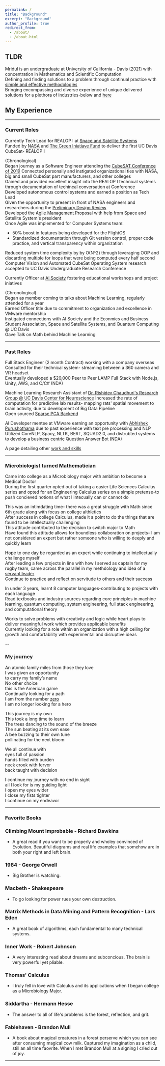 ```yaml
---
permalink: /
title: "Background"
excerpt: "Background"
author_profile: true
redirect_from: 
  - /about/
  - /about.html
---
```

## TLDR

Mridul is an undergraduate at University of California - Davis (2021) with concentration in Mathematics and Scientific Computation          
Defining and finding solutions to a problem through continual practice with [simple and effective methodologies](https://mertall.github.io/mertall//cv/#skills)    
Bringing encompassing and diverse experience of unique delivered solutions for a plethora of industries-below and [here](https://mertall.github.io/mertall//cv/#research)     

## My Experience

--- 
### Current Roles

Currently Tech Lead for REALOP I at [Space and Satellite Systems](https://www.ucdspaceandsatellitesystems.com/)     
Funded by [NASA](https://www.nasa.gov/content/about-cubesat-launch-initiative) and [The Green Iniatiave Fund](https://tgif.ucdavis.edu/) to deliver the first UC Davis CubeSat- REALOP I                      

(Chronological)      
Began journey as a Software Engineer attending the [CubeSAT Conference of 2019](https://www.linkedin.com/in/m161803398875s/detail/overlay-view/urn:li:fsd_profileTreasuryMedia:(ACoAACPUQp8BFbg_2SYAMZP5IzlGJQriLrFAYAM,1589568728711)/)     
Connected personally and instigated organizational ties with NASA, big and small CubeSat part manufacturers, and other colleges      
Gained and provided excellent insight into the REALOP I technical systems through documentation of techincal conversation at Conference                   
Developed autonomous control systems and earned a position as Tech Lead        
Given the opportunity to present in front of NASA engineers and researchers during the [Preliminary Design Review](https://docs.google.com/presentation/d/1vQKaiEhmzjhkJINsw5upEErIL7w0eli49ZhPyFmvKlU/edit?usp=sharing)             
Developed the [Agile Management Proposal](https://docs.google.com/document/d/1HTuV9DAut5XUEbByYMVwbrtg67TxJGHilfT-uTqb6LQ/edit?usp=sharing) with help from Space and Satellite System's president          
Once Agile was implemented for Computer Systems team:       
* 50% boost in features being developed for the FlightOS       
* Standardized documentation through Git version control, proper code practice, and vertical transparency within organization        
      
Reduced system time complexity by by O(N^2) through leveraging OOP and discarding multiple for loops that were being computed every half second               
Computer Vision and Automated CubeSat Operating System research accepted to UC Davis Undergraduate Research Conference           

Currently Officer at [AI Society](http://aisocietydavis.com/) fostering educational workshops and project iniatives      

(Chronological)      
Began as member coming to talks about Machine Learning, regularly attended for a year       
Earned Officer title due to commitment to organization and excellence in VMware mentorship         
Instigated connections with AI Society and the Econmics and Business Student Association, Space and Satellite Systems, and Quantum Computing @ UC Davis      
Gave Talk on Math behind Machine Learning         

---
### Past Roles

Full Stack Engineer (2 month Contract) working with a company overseas     
Consulted for their technical system- streaming between a 360 camera and VR headset     
Eventually developed a $20,000 Peer to Peer LAMP Full Stack with Node.js, Unity, AWS, and C/C# (NDA)             

Machine Learning Research Assistant of [Dr. Rishidev Chaudhuri's Research Group @ UC Davis Center for Neuroscience](https://chaudhurilab.faculty.ucdavis.edu/people/)             Increased the rate of computation for predictive lab results- mapping rats' spatial movement to brain activity, due to development of Big Data Pipeline        
Open sourced [Sparse PCA Backend](https://github.com/mridulsar/PCA)       
    
AI Developer mentee at VMware earning an opportunity with [Abhishek Purushothama](https://www.linkedin.com/in/abhishekpurushothama/) due to past experience with text pre processing and NLP         
Utilized CoreNLP, Spacy, NLTK, BERT, SQUAD2.0, and distrubted systems to develop a business centric Question Answer Bot (NDA)          

A page detailing other [work and skills](https://mertall.github.io/mertall//cv/)         

---
### Microbiologist turned Mathematician

Came into college as a Microbiology major with ambition to become a Medical Doctor           
During the first quarter opted out of taking a easier Life Sciences Calculus series and opted for an Engineering Calculus series on a simple pretense-to push concieved notions of what I intecually can or cannot do         

This was an intimdating time- there was a great struggle with Math since 6th grade along with focus on college althletics           
After success in college Calculus, made it a point to do the things that are found to be intellectually challenging         
This attitude contributed to the decision to switch major to Math       
Have found this attitude allows for boundless collaboration on projects- I am not considered an expert but rather someone who is willing to deeply and quickly learn                

Hope to one day be regarded as an expert while continuing to intellectually challenge myself     
After leading a few projects in line with how I served as captain for my rugby team, came across the parallel in my methdology and idea of a [servant leader](https://www.forbes.com/sites/forbescoachescouncil/2020/03/11/traditional-leadership-vs-servant-leadership/?sh=625ff0d4451e)       
Continue to practice and reflect on servitude to others and their success        

In under 3 years, learnt 8 computer languages-contributing to projects with each language    
Read textbooks and industry sources regarding core principles in machine learning, quantum computing, system engineering, full stack engineering, and computational theory         
   
Works to solve problems with creativity and logic while heart plays to deliver meaningful work which provides applicable benefits    
Currently looking for a role within an organization with a high ceiling for growth and comfortability with experimental and disruptive ideas        


--
### My journey    
An atomic family miles from those they love    
I was given an opportunity     
to carry my family’s name     
No other choice     
this is the American game     
Continually looking for a path   
I am from the number [zero](https://www.google.com/search?client=firefox-b-1-d&ei=XQxAYPfABMP5-gSJ1bXQAw&q=+Brahmagupta+zero&oq=+Brahmagupta+zero&gs_lcp=Cgdnd3Mtd2l6EAMyBQguEJMCMgYIABAHEB4yBggAEAcQHjIICAAQBxAFEB4yBggAEAgQHjIGCAAQBxAeOgcIABCwAxBDOgcILhCwAxBDOgQIABBDOggIABCxAxCDAToHCAAQsQMQQzoFCAAQsQM6AggAOgcILhANEJMCUL9fWNqAAWCcigFoAnACeACAAfcDiAHACpIBCzAuMy4wLjEuMC4xmAEAoAEBoAECqgEHZ3dzLXdpesgBCsABAQ&sclient=gws-wiz&ved=0ahUKEwi345zllJXvAhXDvJ4KHYlqDToQ4dUDCAw&uact=5)    
I am no longer looking for a hero   

This journey is my own    
This took a long time to learn    
The trees dancing to the sound of the breeze    
The sun beating at its own ease   
A bee buzzing to their own tune    
pollinating for the next bloom    

We all continue with    
eyes full of passion    
hands filled with burden    
neck crook with fervor    
back taught with decision    

I continue my journey with no end in sight    
all I look for is my guiding light    
I open my eyes wider    
I close my fists tighter    
I continue on my endeavor   

---
### Favorite Books

### Climbing Mount Improbable - Richard Dawkins     

 * A great read if you want to be properly and wholey convinced of Evolution. Beautiful diagrams and real life examples that somehow are in both your right and left brain.     
 
### 1984 - George Orwell

 * Big Brother is watching. 
 
### Macbeth - Shakespeare

 * To go looking for power rues your own destruction.    
 
### Matrix Methods in Data Mining and Pattern Recognition - Lars Eden

 * A great book of algorithms, each fundamental to many technical systems.   
 
### Inner Work - Robert Johnson     

 * A very interesting read about dreams and subconcious. The brain is very powerful yet pliable.    
 
### Thomas' Calculus     

 * I truly fell in love with Calculus and its applications when I began college as a Microbiology Major.    
 
### Siddartha - Hermann Hesse    

 * The answer to all of life's problems is the forest, reflection, and grit.   
 
### Fablehaven - Brandon Mull     

 * A book about magical creatures in a forest perserve which you can see after consuming magical cow milk. Captured my imagination as a child, still an all time faovrite. When I met Brandon Mull at a signing I cried out of joy.  

---


